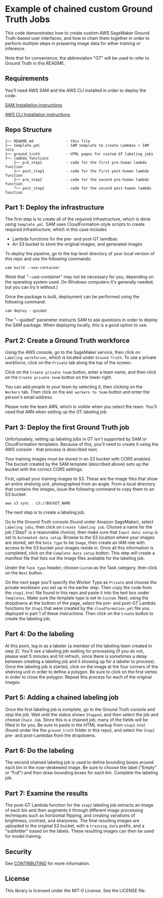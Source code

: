 # Example of chained custom Ground Truth Jobs

This code demonstrates how to create custom AWS SageMaker Ground Truth-based user interfaces, and how to chain them together in order to perform multiple steps in preparing image data for either training or inference.

Note that for convenience, the abbreviation "GT" will be used to refer to Ground Truth in this README.

## Requirements
You'll need AWS SAM and the AWS CLI installed in order to deploy the code.

[SAM Installation instructions](https://aws.amazon.com/serverless/sam/)

[AWS CLI Installation instructions](https://aws.amazon.com/cli/)

## Repo Structure

  ```text
  ├── README.md               - this file
  ├── template.yml            - SAM template to create Lambdas + IAM role
  ├── ground_truth            - HTML pages for custom GT labeling jobs
  ├── lambda_functions
      ├── pre_step1           - code for the first pre-human lambda function
      ├── post_step1          - code for the first post-human lambda function
      ├── pre_step2           - code for the second pre-human lambda function
      └── post_step2          - code for the second post-human lambda function
  ```

## Part 1: Deploy the infrastructure

The first step is to create all of the required infrastructure, which is done using `template.yml`.  SAM uses CloudFormation-style scripts to create required infrastructure, which in this case includes

- Lambda functions for the pre- and post-GT lamdbas
- An S3 bucket to store the original images, and generated images

To deploy the pipeline, go to the top level directory of your local version of this repo and use the following commands:

`sam build --use-container`

(Note that "--use-container" may not be necessary for you, depending on the operating system used.  On Windows computers it's generally needed, but you can try it without.)

Once the package is built, deployment can be performed using the following command:

`sam deploy --guided`

The "--guided" parameter instructs SAM to ask questions in order to deploy the SAM package.  When deploying locally, this is a good option to use.


## Part 2: Create a Ground Truth workforce
Using the AWS console, go to the SageMaker service, then click on `Labeling workforces`, which is located under `Ground Truth`.  To use a private workforce, click on the `Private` tab along the top of the screen.

Click on the `Create private team` button, enter a team name, and then click on the `Create private team` button on the lower right.

You can add people to your team by selecting it, then clicking on the `Workers` tab.  Then click on the `Add workers to team` button and enter the person's email address.

Please note the team ARN, which is visible when you select the team.  You'll need that ARN when setting up the GT labeling job.

## Part 3: Deploy the first Ground Truth job

Unfortunately, setting up labeling jobs in GT isn't supported by SAM or CloudFormation templates.  Because of this, you'll need to create it using the AWS console - that process is described next.

Your training images must be stored in an S3 bucket with CORS enabled.  The bucket created by the SAM template (described above) sets up the bucket with the correct CORS settings.

First, upload your training images to S3. These are the image files that show an entire shelving unit, photographed from an angle.  From a local directory that contains the images, issue the following command to copy them to an S3 bucket:

`aws s3 sync . s3://BUCKET_NAME`

The next step is to create a labeling job.

Go to the Ground Truth console (found under Amazon SageMaker), select `Labeling jobs`, then click on `Create labeling job`.  Choose a name for the job ('Step1' is a reasonable choice), then make sure that `Input data setup` is set to `Automated data setup`.  Browse to the S3 location where your images are stored, set the `Data type` to be `Image`, then create an IAM role with access to the S3 bucket your images reside in.  Once all this information is completed, click on the `Complete data setup` button.  This step will create a manifest file that lists out the image files available for the labeling job.

Under the `Task type` header, choose `Custom` as the Task category, then click on the `Next` button.

On the next page you'll specify the Worker Type as `Private` and choose the private workteam you set up in the earlier step.  Then copy the code from the `step1.html` file found in this repo and paste it into the text box under `Templates`.  Make sure the template type is set to `Custom`.  Next, using the dropdowns at the bottom of the page, select the pre- and post-GT Lambda functions for `Step1` that were created by the `cloudformation.yml` file you deployed in part 1 of these instructions.  Then click on the `Create` button to create the labeling job.

## Part 4: Do the labeling

At this point, log in as a labeler (a member of the labeling team created in step 2). You'll see a labeling job waiting for processing (if you do not, please wait 5 minutes and hit refresh, since there is sometimes a delay between creating a labeling job and it showing up for a labeler to process). Once the labeling job is started, click on the image at the four corners of the shelving unit in order to define a polygon. Be sure to click on the first vertex in order to close the polygon. Repeat this process for each of the original images.

## Part 5: Adding a chained labeling job

Once the first labeling job is complete, go to the Ground Truth console and stop the job. Wait until the status shows `Stopped`, and then select the job and choose `Chain Job`.  Since this is a chained job, many of the fields will be filled in for you. Be sure to paste in the HTML markup from `step2.html` (found under the the `ground_truth` folder in this repo), and select the `Step2` pre- and post-Lambdas from the dropdowns.

## Part 6: Do the labeling

The second chained labeling job is used to define bounding boxes around each bin in the now-deskewed image. Be sure to choose the label ("Empty" or "Full") and then draw bounding boxes for each bin.  Complete the labeling job.

## Part 7: Examine the results

The post-GT Lambda function for the `step2` labeling job extracts an image of each bin and then augments it through different image processing techniques such as horizontal flipping, and creating variations of brightness, contrast, and sharpness. The final resulting images are uploaded to the original S3 bucket, with a `training_data` prefix, and a "subfolder" based on the labels. These resulting images can then be used for model training.

## Security

See [CONTRIBUTING](CONTRIBUTING.md#security-issue-notifications) for more information.

## License

This library is licensed under the MIT-0 License. See the LICENSE file.

